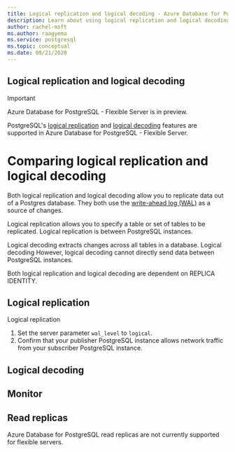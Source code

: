 ```yaml
---
title: Logical replication and logical decoding - Azure Database for PostgreSQL Flexible Server
description: Learn about using logical replication and logical decoding in Azure Database for PostgreSQL Flexible Server
author: rachel-msft
ms.author: raagyema
ms.service: postgresql
ms.topic: conceptual
ms.date: 09/21/2020
---
```


## Logical replication and logical decoding

> [!IMPORTANT]
> Azure Database for PostgreSQL - Flexible Server is in preview.

PostgreSQL's [logical replication](https://www.postgresql.org/docs/current/logical-replication.html) and [logical decoding](https://www.postgresql.org/docs/current/logicaldecoding.html) features are supported in Azure Database for PostgreSQL - Flexible Server.


# Comparing logical replication and logical decoding
Both logical replication and logical decoding allow you to replicate data out of a Postgres database. They both use the [write-ahead log (WAL)](https://www.postgresql.org/docs/current/wal.html) as a source of changes.

Logical replication allows you to specify a table or set of tables to be replicated. Logical replication is between PostgreSQL instances.

Logical decoding extracts changes across all tables in a database. Logical decoding  However, logical decoding cannot directly send data between PostgreSQL instances. 

Both logical replication and logical decoding are dependent on REPLICA IDENTITY.



## Logical replication
Logical replication 

1. Set the server parameter `wal_level` to `logical`.
2. Confirm that your publisher PostgreSQL instance allows network traffic from your subscriber PostgreSQL instance.


## Logical decoding

## Monitor


## Read replicas
Azure Database for PostgreSQL read replicas are not currently supported for flexible servers.


